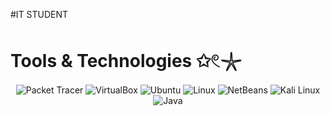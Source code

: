 #IT STUDENT
# Tools & Technologies ✩𓏲𓇼
<p align="center">
  <img src="https://img.shields.io/badge/-Packet_Tracer-0078D4?style=flat&logo=cisco&logoColor=white" alt="Packet Tracer" />
  <img src="https://img.shields.io/badge/-VirtualBox-183A61?style=flat&logo=virtualbox&logoColor=white" alt="VirtualBox" />
  <img src="https://img.shields.io/badge/-Ubuntu-E95420?style=flat&logo=ubuntu&logoColor=white" alt="Ubuntu" />
  <img src="https://img.shields.io/badge/-Linux-FCC624?style=flat&logo=linux&logoColor=black" alt="Linux" />
  <img src="https://img.shields.io/badge/-NetBeans-1B6AC6?style=flat&logo=apache-netbeans-ide&logoColor=white" alt="NetBeans" />
  <img src="https://img.shields.io/badge/-Kali_Linux-268BEE?style=flat&logo=kalilinux&logoColor=white" alt="Kali Linux" />
  <img src="https://img.shields.io/badge/-Java-007396?style=flat&logo=java&logoColor=white" alt="Java" />
</p>

</div>


<!--![Entle's GitHub stats](https://github-readme-stats.vercel.app/api?username=YOUR_USERNAME&show_icons=true&theme=radical)

<!--
**Lamkele-Archive/Lamkele-Archive** is a ✨ _special_ ✨ repository because its `README.md` (this file) appears on your GitHub profile.

Here are some ideas to get you started:

- 🔭 I’m currently working on ...
- 🌱 I’m currently learning ...
- 👯 I’m looking to collaborate on ...
- 🤔 I’m looking for help with ...
- 💬 Ask me about ...
- 📫 How to reach me: ...
- 😄 Pronouns: ...
- ⚡ Fun fact: ...
-->

